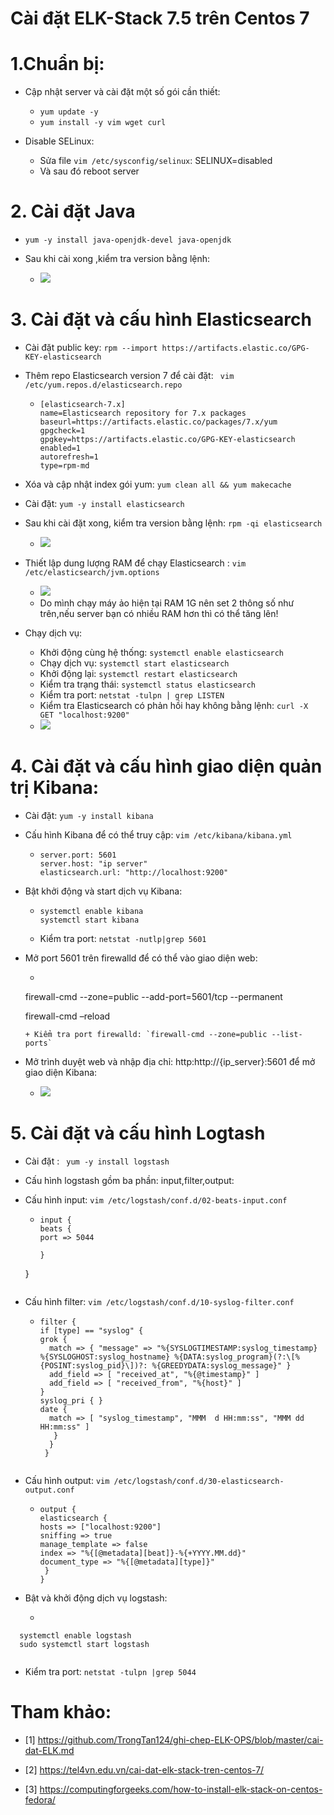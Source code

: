 
# Cài đặt ELK-Stack 7.5 trên Centos 7

# 1.Chuẩn bị:

- Cập nhật server và cài đặt một số gói cần thiết:

  + ` yum update -y ` 
  + ` yum install -y vim wget curl `
  
- Disable SELinux:
  
  + Sửa file `vim /etc/sysconfig/selinux`: SELINUX=disabled 
  + Và sau đó reboot server
  
# 2. Cài đặt Java

- `yum -y install java-openjdk-devel java-openjdk`

- Sau khi cài xong ,kiểm tra version bằng lệnh:

  + ![]( /image/in5.PNG)

# 3. Cài đặt và cấu hình Elasticsearch

- Cài đặt public key: ` rpm --import https://artifacts.elastic.co/GPG-KEY-elasticsearch `

- Thêm repo Elasticsearch version 7 để cài đặt: ` vim /etc/yum.repos.d/elasticsearch.repo`

  + ```
    [elasticsearch-7.x]
	name=Elasticsearch repository for 7.x packages
	baseurl=https://artifacts.elastic.co/packages/7.x/yum
	gpgcheck=1
	gpgkey=https://artifacts.elastic.co/GPG-KEY-elasticsearch
	enabled=1
	autorefresh=1
	type=rpm-md
	
     ```
  
- Xóa và cập nhật index gói yum: ` yum clean all && yum makecache `

- Cài đặt: `yum -y install elasticsearch`

- Sau khi cài đặt xong, kiểm tra version bằng lệnh: `rpm -qi elasticsearch`

  + ![]( /image/in1.PNG)
  
- Thiết lập dung lượng RAM để chạy Elasticsearch : `vim /etc/elasticsearch/jvm.options`

  + ![]( /image/in2.PNG)
  + Do mình chạy máy ảo hiện tại RAM 1G nên set 2 thông số như trên,nếu server bạn có nhiều RAM hơn thì có thể tăng lên!
  
- Chạy dịch vụ:

  + Khởi động cùng hệ thống: `systemctl enable elasticsearch`
  + Chạy dịch vụ: `systemctl start elasticsearch`
  + Khởi động lại: `systemctl restart elasticsearch`
  + Kiểm tra trạng thái: `systemctl status elasticsearch`
  + Kiểm tra port: `netstat -tulpn | grep LISTEN`
  + Kiểm tra Elasticsearch có phản hồi hay không bằng lệnh: `curl -X GET "localhost:9200"`
  + ![]( /image/in3.PNG)
  
# 4. Cài đặt và cấu hình giao diện quản trị Kibana:

- Cài đặt: `yum -y install kibana`

- Cấu hình Kibana để có thể truy cập: `vim /etc/kibana/kibana.yml`
 
  + ```
    server.port: 5601
    server.host: "ip server"
    elasticsearch.url: "http://localhost:9200"  
    
    ```
- Bật khởi động và start dịch vụ Kibana:
 
  + ```
    systemctl enable kibana
    systemctl start kibana  
	
    ```
	
  + Kiểm tra port: `netstat -nutlp|grep 5601`

- Mở port 5601 trên firewalld để có thể vào giao diện web:

  + ``` 
   firewall-cmd --zone=public --add-port=5601/tcp --permanent
   
   firewall-cmd –reload  
  
    ```
  + Kiểm tra port firewalld: `firewall-cmd --zone=public --list-ports`	
	
- Mở trình duyệt web và nhập địa chỉ: http:http://{ip_server}:5601 để mở giao diện Kibana:

  + ![]( /image/kibana.PNG)	
  
# 5. Cài đặt và cấu hình Logtash

- Cài đặt : ` yum -y install logstash`

- Cấu hình logstash gồm ba phần: input,filter,output:

- Cấu hình input: `vim /etc/logstash/conf.d/02-beats-input.conf`

  + ```
    input {
    beats {
    port => 5044
    
    }
  } 
    ```

- Cấu hình filter: `vim /etc/logstash/conf.d/10-syslog-filter.conf`

  + ```
    filter {
    if [type] == "syslog" {
    grok {
      match => { "message" => "%{SYSLOGTIMESTAMP:syslog_timestamp} %{SYSLOGHOST:syslog_hostname} %{DATA:syslog_program}(?:\[%{POSINT:syslog_pid}\])?: %{GREEDYDATA:syslog_message}" }
      add_field => [ "received_at", "%{@timestamp}" ]
      add_field => [ "received_from", "%{host}" ]
    }
    syslog_pri { }
    date {
      match => [ "syslog_timestamp", "MMM  d HH:mm:ss", "MMM dd HH:mm:ss" ]
       }
      }
     }
	 
	```
	
- Cấu hình output: `vim /etc/logstash/conf.d/30-elasticsearch-output.conf`

  + ```
    output {
    elasticsearch {
    hosts => ["localhost:9200"]
    sniffing => true
    manage_template => false
    index => "%{[@metadata][beat]}-%{+YYYY.MM.dd}"
    document_type => "%{[@metadata][type]}"
     }
    }  
	
    ```
- Bật và khởi động dịch vụ logstash:

  + 
```
  systemctl enable logstash
  sudo systemctl start logstash	
	
   ```	
- Kiểm tra port: `netstat -tulpn |grep 5044`

# Tham khảo: 

- [1] https://github.com/TrongTan124/ghi-chep-ELK-OPS/blob/master/cai-dat-ELK.md

- [2] https://tel4vn.edu.vn/cai-dat-elk-stack-tren-centos-7/

- [3] https://computingforgeeks.com/how-to-install-elk-stack-on-centos-fedora/   
  
    
